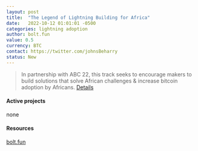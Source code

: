 ```yaml
---
layout: post
title:  "The Legend of Lightning Building for Africa"
date:   2022-10-12 01:01:01 -0500
categories: lightning adoption
author: bolt.fun
value: 0.5
currency: BTC
contact: https://twitter.com/johnsBeharry
status: New
---
```


> In partnership with ABC 22, this track seeks to encourage makers to build solutions that solve African challenges & increase bitcoin adoption by Africans.
[Details](https://makers.bolt.fun/tournaments/1/overview)

#### Active projects
none

#### Resources
[bolt.fun](https://makers.bolt.fun/)
